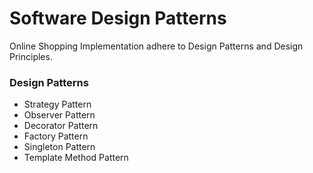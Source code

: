 # Software Design Patterns
Online Shopping Implementation adhere to Design Patterns and Design Principles.

### Design Patterns
- Strategy Pattern
- Observer Pattern
- Decorator Pattern
- Factory Pattern
- Singleton Pattern
- Template Method Pattern
